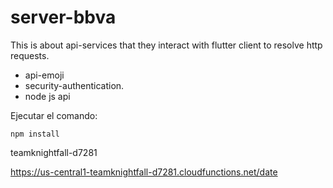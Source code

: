 # server-bbva

This is about api-services that they interact with flutter client to resolve http requests.

+ api-emoji
+ security-authentication.
+ node js api

Ejecutar el comando:

`npm install`


teamknightfall-d7281

https://us-central1-teamknightfall-d7281.cloudfunctions.net/date
